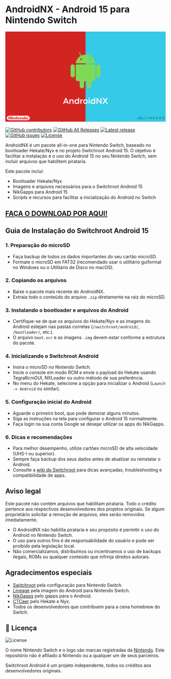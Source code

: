 

# AndroidNX - Android 15 para Nintendo Switch

<div align="center">
<img src="./images/bootlogo.png" alight-itens="center">
</div>


[![GitHub contributors](https://img.shields.io/github/contributors/Danil0Ws/AndroidNX)](https://github.com/Danil0Ws/AndroidNX/graphs/contributors)
[![GitHub All Releases](https://img.shields.io/github/downloads/Danil0Ws/AndroidNX/total)](https://github.com/Danil0Ws/AndroidNX/releases)
[![Latest release](https://img.shields.io/github/v/release/Danil0Ws/AndroidNX)](https://github.com/Danil0Ws/AndroidNX/releases)
[![GitHub issues](https://img.shields.io/github/issues/Danil0Ws/AndroidNX)](https://github.com/Danil0Ws/AndroidNX/issues)
[![License](https://img.shields.io/badge/License-GPLv3-blue.svg)](https://www.gnu.org/licenses/gpl-3.0.en.html)

AndroidNX é um pacote all-in-one para Nintendo Switch, baseado no bootloader Hekate/Nyx e no projeto Switchroot Android 15. O objetivo é facilitar a instalação e o uso do Android 15 no seu Nintendo Switch, sem incluir arquivos que habilitem pirataria.

Este pacote inclui:
- Bootloader Hekate/Nyx
- Imagens e arquivos necessários para o Switchroot Android 15
- NikGapps para Android 15
- Scripts e recursos para facilitar a inicialização do Android no Switch

## **[FAÇA O DOWNLOAD POR AQUI!](https://github.com/Danil0Ws/AndroidNX/releases/latest)**


## Guia de Instalação do Switchroot Android 15

### 1. Preparação do microSD
- Faça backup de todos os dados importantes do seu cartão microSD.
- Formate o microSD em FAT32 (recomendado usar o utilitário guiformat no Windows ou o Utilitário de Disco no macOS).

### 2. Copiando os arquivos
- Baixe o pacote mais recente do AndroidNX.
- Extraia todo o conteúdo do arquivo `.zip` diretamente na raiz do microSD.

### 3. Instalando o bootloader e arquivos do Android
- Certifique-se de que os arquivos do Hekate/Nyx e as imagens do Android estejam nas pastas corretas (`/switchroot/android/`, `/bootloader/`, etc.).
- O arquivo `boot.scr` e as imagens `.img` devem estar conforme a estrutura do pacote.

### 4. Inicializando o Switchroot Android
- Insira o microSD no Nintendo Switch.
- Inicie o console em modo RCM e envie o payload do Hekate usando TegraRcmGUI, NXLoader ou outro método de sua preferência.
- No menu do Hekate, selecione a opção para inicializar o Android (`Launch -> Android` ou similar).

### 5. Configuração inicial do Android
- Aguarde o primeiro boot, que pode demorar alguns minutos.
- Siga as instruções na tela para configurar o Android 15 normalmente.
- Faça login na sua conta Google se desejar utilizar os apps do NikGapps.

### 6. Dicas e recomendações
- Para melhor desempenho, utilize cartões microSD de alta velocidade (UHS-I ou superior).
- Sempre faça backup dos seus dados antes de atualizar ou reinstalar o Android.
- Consulte a [wiki do Switchroot](https://switchroot.org/) para dicas avançadas, troubleshooting e compatibilidade de apps.


## Aviso legal
Este pacote não contém arquivos que habilitam pirataria. Todo o crédito pertence aos respectivos desenvolvedores dos projetos originais. Se algum proprietário solicitar a remoção de arquivos, eles serão removidos imediatamente.

- O AndroidNX não habilita pirataria e seu propósito é permitir o uso do Android no Nintendo Switch.
- O uso para outros fins é de responsabilidade do usuário e pode ser proibido pela legislação local.
- Não comercializamos, distribuímos ou incentivamos o uso de backups ilegais, ROMs ou qualquer conteúdo que infrinja direitos autorais.


## Agradecimentos especiais
- [Switchroot](https://switchroot.org/) pela configuração para Nintendo Switch.
- [Lineage](https://lineageos.org/) pela imagem do Android para Nintendo Switch.
- [NikGapps](https://nikgapps.com/) pelo gapps para o Android.
- [CTCaer](https://github.com/CTCaer/hekate/) pelo Hekate e Nyx.
- Todos os desenvolvedores que contribuem para a cena homebrew do Switch.


## 📝 Licença

![License](https://img.shields.io/badge/License-GPLv3-blue.svg)

O nome Nintendo Switch e o logo são marcas registradas da [Nintendo](https://github.com/Nintendo). Este repositório não é afiliado à Nintendo ou a qualquer um de seus parceiros.

Switchroot Android é um projeto independente, todos os créditos aos desenvolvedores originais.

